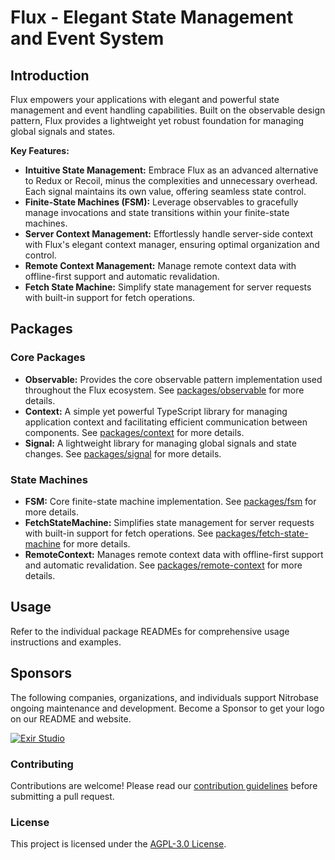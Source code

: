 # Flux - Elegant State Management and Event System

## Introduction

Flux empowers your applications with elegant and powerful state management and event handling capabilities. Built on the observable design pattern, Flux provides a lightweight yet robust foundation for managing global signals and states.

**Key Features:**

- **Intuitive State Management:** Embrace Flux as an advanced alternative to Redux or Recoil, minus the complexities and unnecessary overhead. Each signal maintains its own value, offering seamless state control.
- **Finite-State Machines (FSM):** Leverage observables to gracefully manage invocations and state transitions within your finite-state machines.
- **Server Context Management:** Effortlessly handle server-side context with Flux's elegant context manager, ensuring optimal organization and control.
- **Remote Context Management:** Manage remote context data with offline-first support and automatic revalidation.
- **Fetch State Machine:** Simplify state management for server requests with built-in support for fetch operations.

## Packages

### Core Packages

- **Observable:** Provides the core observable pattern implementation used throughout the Flux ecosystem. See [packages/observable](packages/observable) for more details.
- **Context:** A simple yet powerful TypeScript library for managing application context and facilitating efficient communication between components. See [packages/context](packages/context) for more details.
- **Signal:** A lightweight library for managing global signals and state changes. See [packages/signal](packages/signal) for more details.

### State Machines

- **FSM:** Core finite-state machine implementation. See [packages/fsm](packages/fsm) for more details.
- **FetchStateMachine:** Simplifies state management for server requests with built-in support for fetch operations. See [packages/fetch-state-machine](packages/fetch-state-machine) for more details.
- **RemoteContext:** Manages remote context data with offline-first support and automatic revalidation. See [packages/remote-context](packages/remote-context) for more details.

## Usage

Refer to the individual package READMEs for comprehensive usage instructions and examples.

## Sponsors

The following companies, organizations, and individuals support Nitrobase ongoing maintenance and development. Become a Sponsor to get your logo on our README and website.

[![Exir Studio](https://avatars.githubusercontent.com/u/181194967?s=200&v=4)](https://exirstudio.com)

### Contributing

Contributions are welcome! Please read our [contribution guidelines](https://github.com/Alwatr/.github/blob/next/CONTRIBUTING.md) before submitting a pull request.

### License

This project is licensed under the [AGPL-3.0 License](LICENSE).
